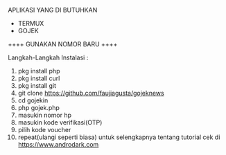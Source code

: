 APLIKASI YANG DI BUTUHKAN
- TERMUX
- GOJEK

++++ GUNAKAN NOMOR BARU ++++

Langkah-Langkah Instalasi :
1. pkg install php
2. pkg install curl
3. pkg install git
4. git clone https://github.com/faujiagusta/gojeknews
5. cd gojekin
6. php gojek.php
7. masukin nomor hp
8. masukin kode verifikasi(OTP)
9. pilih kode voucher
10. repeat(ulangi seperti biasa)
 untuk selengkapnya tentang tutorial cek di https://www.androdark.com